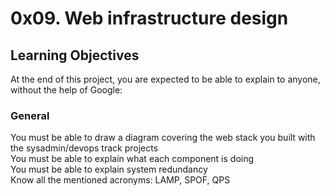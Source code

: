 # 0x09. Web infrastructure design    
## Learning Objectives     
At the end of this project, you are expected to be able to explain to anyone, without the help of Google:    

### General     
You must be able to draw a diagram covering the web stack you built with the sysadmin/devops track projects       
You must be able to explain what each component is  doing     
You must be able to explain system redundancy     
Know all the mentioned acronyms: LAMP, SPOF, QPS    
